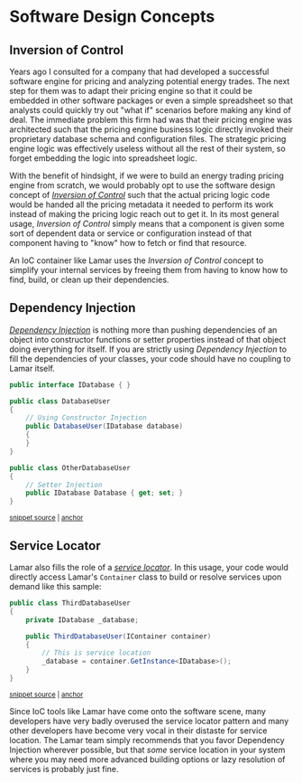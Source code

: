 # Software Design Concepts

## Inversion of Control

Years ago I consulted for a company that had developed a successful software engine for pricing and analyzing potential energy trades. The next step for them was to adapt their pricing engine so that it could be embedded in other software packages or even a simple spreadsheet so that analysts could quickly try out "what if" scenarios before making any kind of deal. The immediate problem this firm had was that their pricing engine was architected such that the pricing engine business logic directly invoked their proprietary database schema and configuration files. The strategic pricing engine logic was effectively useless without all the rest of their system, so forget embedding the logic into spreadsheet logic.

With the benefit of hindsight, if we were to build an energy trading pricing engine from scratch, we would probably opt to use the software design concept of _[Inversion of Control](https://en.wikipedia.org/wiki/Inversion_of_control)_ such that the actual pricing logic code would be handed all the pricing metadata it needed to perform its work instead of making the pricing logic reach out to get it. In its most general usage, _Inversion of Control_ simply means that a component is given some sort of dependent data or service or configuration instead of that component having to "know" how to fetch or find that resource.

An IoC container like Lamar uses the _Inversion of Control_ concept to simplify your internal services by freeing them from having to know how to find, build, or clean up their dependencies.

## Dependency Injection

_[Dependency Injection](https://en.wikipedia.org/wiki/Dependency_injection)_ is nothing more than pushing dependencies of an object into constructor functions or setter properties instead of that object doing everything for itself. If you are strictly using _Dependency Injection_ to fill the dependencies of your classes, your code should have no coupling to Lamar itself.

<!-- snippet: sample_basic-dependency-injection -->
<a id='snippet-sample_basic-dependency-injection'></a>
```cs
public interface IDatabase { }

public class DatabaseUser
{
    // Using Constructor Injection
    public DatabaseUser(IDatabase database)
    {
    }
}

public class OtherDatabaseUser
{
    // Setter Injection
    public IDatabase Database { get; set; }
}
```
<sup><a href='https://github.com/JasperFx/lamar/blob/master/src/StructureMap.Testing/Examples/DependencyInjection.cs#L5-L22' title='Snippet source file'>snippet source</a> | <a href='#snippet-sample_basic-dependency-injection' title='Start of snippet'>anchor</a></sup>
<!-- endSnippet -->

## Service Locator

Lamar also fills the role of a _[service locator](https://en.wikipedia.org/wiki/Service_locator_pattern)_. In this usage, your code would directly access Lamar's `Container` class to build or resolve services upon demand like this sample:

<!-- snippet: sample_basic-service-location -->
<a id='snippet-sample_basic-service-location'></a>
```cs
public class ThirdDatabaseUser
{
    private IDatabase _database;

    public ThirdDatabaseUser(IContainer container)
    {
        // This is service location
        _database = container.GetInstance<IDatabase>();
    }
}
```
<sup><a href='https://github.com/JasperFx/lamar/blob/master/src/StructureMap.Testing/Examples/DependencyInjection.cs#L24-L36' title='Snippet source file'>snippet source</a> | <a href='#snippet-sample_basic-service-location' title='Start of snippet'>anchor</a></sup>
<!-- endSnippet -->

Since IoC tools like Lamar have come onto the software scene, many developers have very badly overused the service locator pattern and many other developers have become very vocal in their distaste for service location. The Lamar team simply recommends that you favor Dependency Injection wherever possible, but that *some* service location in your system where you may need more advanced building options or lazy resolution of services is probably just fine.
